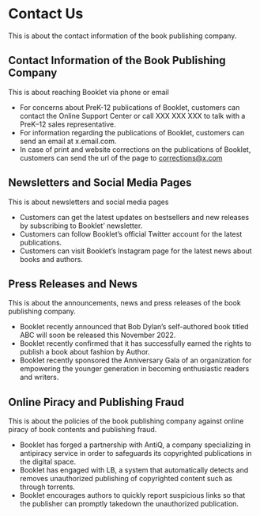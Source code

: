 # Contact Us

This is about the contact information of the book publishing company.

## Contact Information of the Book Publishing Company

This is about reaching Booklet via phone or email

- For concerns about PreK-12 publications of Booklet, customers can contact the Online Support Center or call XXX XXX XXX  to talk with a PreK–12 sales representative.
- For information regarding the publications of Booklet, customers can send an email at x.email.com.
- In case of print and website corrections on the publications of Booklet, customers can send the url of the page to corrections@x.com

## Newsletters and Social Media Pages

This is about newsletters and social media pages

- Customers can get the latest updates on bestsellers and new releases by subscribing to Booklet’ newsletter.
- Customers can follow Booklet’s official Twitter account for the latest publications.
- Customers can visit Booklet’s Instagram page for the latest news about books and authors.

## Press Releases and News

This is about the announcements, news and press releases of the book publishing company.

- Booklet recently announced that Bob Dylan’s self-authored book titled ABC will soon be released this November 2022.
- Booklet recently confirmed that it has successfully earned the rights to publish a book about fashion by Author.
- Booklet recently sponsored the Anniversary Gala of an organization for empowering the younger generation in becoming enthusiastic readers and writers.

## Online Piracy and Publishing Fraud

This is about the policies of the book publishing company against online piracy of book contents and publishing fraud.

- Booklet has forged a partnership with AntiQ, a company specializing in antipiracy service in order to safeguards its copyrighted publications in the digital space.
- Booklet has engaged with LB, a system that automatically detects and removes unauthorized publishing of copyrighted content such as through torrents.
- Booklet encourages authors to quickly report suspicious links so that the publisher can promptly takedown the unauthorized publication.